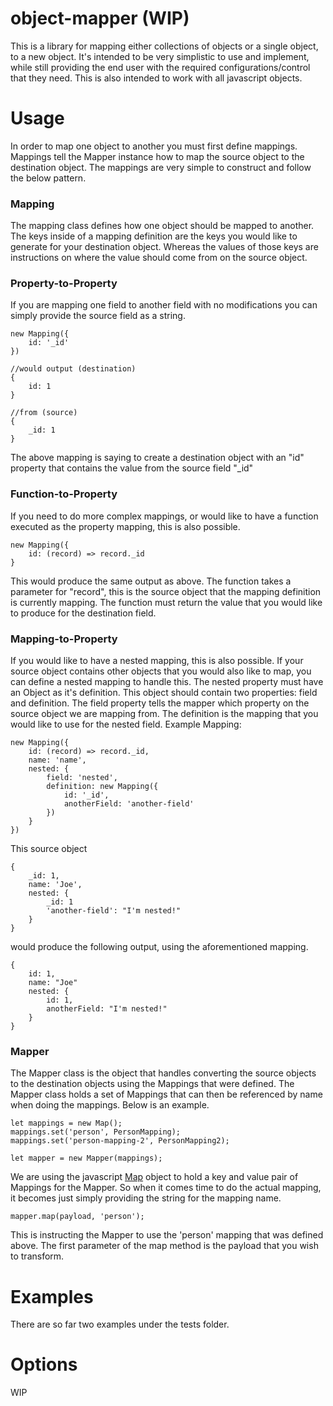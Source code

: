 # object-mapper (WIP)
This is a library for mapping either collections of objects or a single object, to a new object. It's intended to be very simplistic to use and implement, while still providing the end user with the required configurations/control that they need. This is also intended to work with all javascript objects. 

# Usage
In order to map one object to another you must first define mappings. Mappings tell the Mapper instance how to map the source object to the destination object. The mappings are very simple to construct and follow the below pattern. 

### Mapping
The mapping class defines how one object should be mapped to another. The keys inside of a mapping definition are the keys you would like to generate for your destination object. Whereas the values of those keys are instructions on where the value should come from on the source object. 

### Property-to-Property
If you are mapping one field to another field with no modifications you can simply provide the source field as a string. 
```
new Mapping({
    id: '_id'
})

//would output (destination)
{
    id: 1
}

//from (source)
{
    _id: 1
}
```
The above mapping is saying to create a destination object with an "id" property that contains the value from the source field "_id" 

### Function-to-Property
If you need to do more complex mappings, or would like to have a function executed as the property mapping, this is also possible. 
```
new Mapping({
    id: (record) => record._id
}
```
This would produce the same output as above. The function takes a parameter for "record", this is the source object that the mapping definition is currently mapping. The function must return the value that you would like to produce for the destination field. 

### Mapping-to-Property 
If you would like to have a nested mapping, this is also possible. If your source object contains other objects that you would also like to map, you can define a nested mapping to handle this. The nested property must have an Object as it's definition. This object should contain two properties: field and definition. The field property tells the mapper which property on the source object we are mapping from. The definition is the mapping that you would like to use for the nested field. 
Example Mapping:
```
new Mapping({
    id: (record) => record._id,
    name: 'name',
    nested: {
        field: 'nested',
        definition: new Mapping({
            id: '_id',
            anotherField: 'another-field'
        })
    }
})
```
This source object
```
{
    _id: 1,
    name: 'Joe',
    nested: {
        _id: 1
        'another-field': "I'm nested!"
    }
}
```
would produce the following output, using the aforementioned mapping.
```
{
    id: 1,
    name: "Joe"
    nested: {
        id: 1,
        anotherField: "I'm nested!"
    }
}
```

### Mapper
The Mapper class is the object that handles converting the source objects to the destination objects using the Mappings that were defined. The Mapper class holds a set of Mappings that can then be referenced by name when doing the mappings. Below is an example.
```
let mappings = new Map();
mappings.set('person', PersonMapping);
mappings.set('person-mapping-2', PersonMapping2);

let mapper = new Mapper(mappings);
```
We are using the javascript [Map](https://developer.mozilla.org/en-US/docs/Web/JavaScript/Reference/Global_Objects/Map) object to hold a key and value pair of Mappings for the Mapper. So when it comes time to do the actual mapping, it becomes just simply providing the string for the mapping name. 
```
mapper.map(payload, 'person');
```
This is instructing the Mapper to use the 'person' mapping that was defined above. The first parameter of the map method is the payload that you wish to transform. 

# Examples 
There are so far two examples under the tests folder. 

# Options 
WIP

